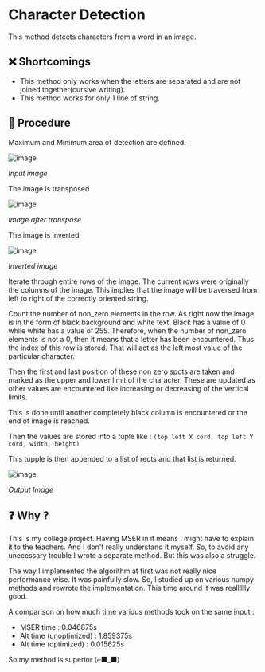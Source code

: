 # Character Detection

This method detects characters from a word in an image.

## ❌ Shortcomings

- This method only works when the letters are separated and are not joined together(cursive writing).
- This method works for only 1 line of string.

## 🔧 Procedure

Maximum and Minimum area of detection are defined.

![image](https://user-images.githubusercontent.com/38806897/236636041-6bb5f895-6357-42da-9ed5-fc5c4774160a.png)

<i>Input image</i>

The image is transposed

![image](https://user-images.githubusercontent.com/38806897/236636151-11f3dece-b0c9-4904-bb02-b1540a9ce444.png)

<i>Image after transpose</i>

The image is inverted

![image](https://user-images.githubusercontent.com/38806897/236636208-bf2643a4-d5fa-4a29-ba3b-a5ef6fd829a8.png)

<i>Inverted image</i>

Iterate through entire rows of the image. The current rows were originally the columns of the image. This implies that the image will be traversed from left to right of the correctly oriented string.

Count the number of non_zero elements in the row. As right now the image is in the form of black background and white text. Black has a value of 0 while white has a value of 255. Therefore, when the number of non_zero elements is not a 0, then it means that a letter has been encountered. Thus the index of this row is stored. That will act as the left most value of the particular character.

Then the first and last position of these non zero spots are taken and marked as the upper and lower limit of the character. These are updated as other values are encountered like increasing or decreasing of the vertical limits.

This is done until another completely black column is encountered or the end of image is reached.

Then the values are stored into a tuple like : `(top left X cord, top left Y cord, width, height)`

This tupple is then appended to a list of rects and that list is returned.

![image](https://user-images.githubusercontent.com/38806897/236636232-3cca6682-27c3-4455-a230-a79a57a7ce02.png)

<i>Output Image</i>

## ❓ Why ?

This is my college project. Having MSER in it means I might have to explain it to the teachers. And I don't really understand it myself. So, to avoid any unecessary trouble I wrote a separate method. But this was also a struggle.

The way I implemented the algorithm at first was not really nice performance wise. It was painfully slow. So, I studied up on various numpy methods and rewrote the implementation. This time around it was realllllly good.

A comparison on how much time various methods took on the same input : 

- MSER time : 0.046875s
- Alt time (unoptimized) : 1.859375s
- Alt time (optimized) : 0.015625s

So my method is superior (⌐■_■)

